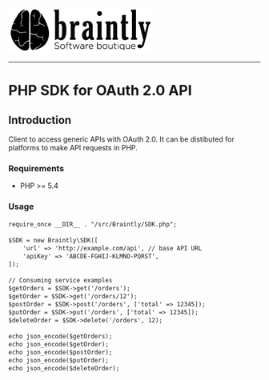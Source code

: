 ![Braintly Logo](./resources/assets/docs/logo.png)

---

# PHP SDK for OAuth 2.0 API

## Introduction

Client to access generic APIs with OAuth 2.0. It can be distibuted for platforms to make API requests in PHP.
 
### Requirements

* PHP >= 5.4

### Usage

```
require_once __DIR__ . "/src/Braintly/SDK.php";

$SDK = new Braintly\SDK([
	'url' => 'http://example.com/api', // base API URL
	'apiKey' => 'ABCDE-FGHIJ-KLMNO-PQRST',
]);

// Consuming service examples
$getOrders = $SDK->get('/orders');
$getOrder = $SDK->get('/orders/12');
$postOrder = $SDK->post('/orders', ['total' => 12345]);
$putOrder = $SDK->put('/orders', ['total' => 12345]);
$deleteOrder = $SDK->delete('/orders', 12);

echo json_encode($getOrders);
echo json_encode($getOrder);
echo json_encode($postOrder);
echo json_encode($putOrder);
echo json_encode($deleteOrder);
```
